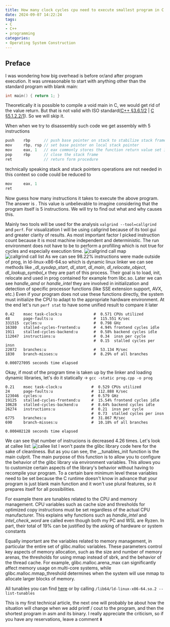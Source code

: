 ```yaml
---
title: How many clock cycles cpu need to execute smallest program in C
date: 2024-09-07 14:22:24
tags: 
- C 
- C++ 
- programming
categories:
- Operating System Construction 
---
```

## Preface
I was wondering how big overhead is before or/and after program execution. It was unreasonable to start with anything other than the standard program with blank main:
```c++
int main() { return 1; }
```
Theoretically it is possible to compile a void main in C, we would get rid of the value return. But that is not valid with ISO standard([C++ §3.6.1/2](https://www.open-std.org/jtc1/sc22/wg21/docs/papers/2011/n3242.pdf) | [C §5.1.2.2/1](https://www.open-std.org/JTC1/sc22/WG14/www/docs/n2310.pdf)). So we will skip it.

When when we try to disassembly such code we get assembly with 5 instructions
```as
push    rbp      // push base pointer on stack to stabilize stack frame
mov     rbp, rsp // set base pointer on local stack pointer
mov     eax, 1   // eax commonly stores the function return value set it to 1
pop     rbp      // close the stack frame
ret              // return form procedure
```
technically speaking stack and stack pointers operations are not needed in this context so code could be reduced to
```as
mov     eax, 1
ret
```
Now guess how many instructions it takes to execute the above program. The answer is <span class="reveal-text" data-placeholder="???" data-hover="110 000" data-click="110 000"></span>.
This value is unbelievable to imagine considering that the program itself is 5 instructions. We will try to find out what and why causes this.

Mainly two tools will be used for the analysis ```valgrind --tool=callgrind``` and ```perf```.
For visualization I will be using callgrind because of its tool gui and greater clarity of results. As most important factor I picked instruction count because it is most machine independent and deterministic. The run environment does not have to be <span class="reveal-text" data-placeholder="hermetic|isolated " data-hover="RTOS :D" data-click="RTOS :D"></span> to perform a profilling which is not true for cycles and especially execution time.
![callgrind call map](callgrind_graph_1.png)
![callgrind call list](callgrind_list_1.png)
As we can see 98.22% instructions were made outside of prog, in ld-linux-x86-64.so which is dynamic linux linker <span class="reveal-text" data-placeholder="DLL" data-hover="dynamic library" data-click="dynamic library"></span> we can see methods like *_dl_sysdep_start*, *dl_start*, *dl_main*, *dl_relocate_object*, *dl_lookup_symbol_x* they are part of this process. Their goal is to load, init, relocate and <span class="reveal-text" data-placeholder="resolve symbols" data-hover="find function and variables names" data-click="find function and variables names"></span> used in prog contained for example from libc.so. Later we can see *handle_amd* or *handle_intel* they are involved in initialization and detection of specific processor functions (like SSE extension support, AVX, etc.) Even if your program does not use these functions directly, the system must initialize the CPU to adapt to the appropriate hardware environment. At the end let's run ```perf stat``` to have some unified result to compare it later
```
0.42    msec task-clock:u              #  0.571 CPUs utilized
48      page-faults:u                  #  115.551 K/sec
331515  cycles:u                       #  0.798 GHz
16380   stalled-cycles-frontend:u      #  4.94% frontend cycles idle
1911    stalled-cycles-backend:u       #  0.58% backend cycles idle
112047  instructions:u                 #  0.34  insn per cycle
                                       #  0.15  stalled cycles per insn
22072   branches:u                     #  53.134 M/sec
1830    branch-misses:u                #  8.29% of all branches

0.000727095 seconds time elapsed
```
Okay, if most of the program time is taken up by the linker and loading dynamic libraries, let's do it statically -> ```gcc -static prog.cpp -o prog```

```
0.21    msec task-clock:u             #  0.529 CPUs utilized
24      page-faults:u                 #  112.888 K/sec
123046  cycles:u                      #  0.579 GHz
19125   stalled-cycles-frontend:u     #  15.54% frontend cycles idle
10628   stalled-cycles-backend:u      #  8.64% backend cycles idle
26274   instructions:u                #  0.21  insn per cycle
                                      #  0.73  stalled cycles per insn
6775    branches:u                    #  31.867 M/sec
690     branch-misses:u               #  10.18% of all branches

0.000402128 seconds time elapsed
```

We can see that number of instrucions is decreased 4.26 times. Let's look at callee list:
![callee list](callgrind_list_2.png)
I won't paste the glibc library code here for the sake of cleanliness. But as you can see, the __tunables_init function is the main culprit. The main purpose of this function is to allow you to configure the behavior of the glibc library via environment variables. This allows you to customize certain aspects of the library's behavior without having to recompile your program. To a certain bare minimum level these variables need to be set because the C runtime doesn't know in advance that your program is just blank main function and it won't use plural features, so it prepares itself for all possibilities.

For example there are tunables related to the CPU and memory management. CPU variables such as cache size and thresholds for optimized copy instructions must be set regardless of the actual CPU manufacturer. This explains why functions such as *handle_intel* and *intel_check_word* are called even though both my PC and WSL are Ryzen. In part, their total of 19% can be justified by the asking of hardware or system constants

Equally important are the variables related to memory management, in particular the entire set of glibc.malloc variables. These parameters control key aspects of memory allocation, such as the size and number of memory arenas, the thresholds for using mmap instead of sbrk, and the behavior of the thread cache. For example, glibc.malloc.arena_max can significantly affect memory usage on multi-core systems, while glibc.malloc.mmap_threshold determines when the system will use mmap to allocate larger blocks of memory.

All tunables you can find [here](https://www.gnu.org/software/libc/manual/html_node/Tunables.html) or by calling ```/lib64/ld-linux-x86-64.so.2 --list-tunables```

This is my first technical article, the next one will probably be about how the situation will change when we add printf / cout to the program, and then the shortest program in asm and its binary. I really appreciate the criticism, so if you have any reservations, leave a comment ⬇️